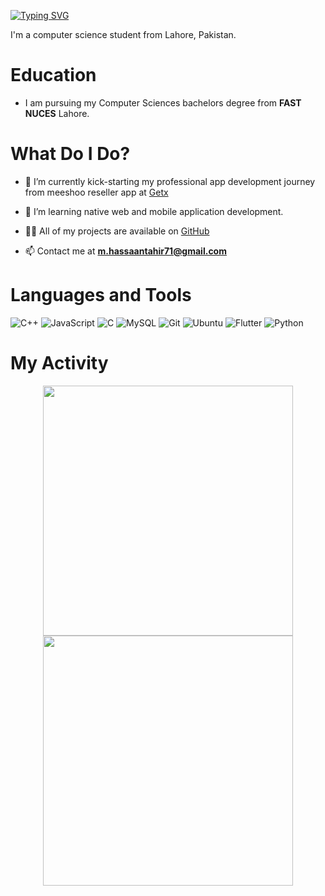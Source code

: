 [![Typing SVG](https://readme-typing-svg.herokuapp.com?color=%237115F7&center=true&lines=Hi+there%2C+I+am+Hassaan+Tahir)](https://git.io/typing-svg)

I'm a computer science student from Lahore, Pakistan.

# Education
- I am pursuing my Computer Sciences bachelors degree from <b>FAST NUCES</b> Lahore.

# What Do I Do?

- 🔭 I’m currently kick-starting my professional app development journey from meeshoo reseller app at [Getx](https://gianteyes.online)

- 🌱 I’m learning native web and mobile application development.

- 👨‍💻 All of my projects are available on [GitHub](https://github.com/Hassaan-T075)

- 📫 Contact me at **m.hassaantahir71@gmail.com**

# Languages and Tools
![C++](https://img.shields.io/badge/C%2B%2B-00599C?style=for-the-badge&logo=c%2B%2B&logoColor=white)
![JavaScript](https://img.shields.io/badge/-JavaScript-black?style=flat-square&logo=javascript)
![C](https://img.shields.io/badge/C-00599C?style=for-the-badge&logo=c&logoColor=white)
![MySQL](https://img.shields.io/badge/-MySQL-black?style=flat-square&logo=mysql)
![Git](https://img.shields.io/badge/-Git-black?style=flat-square&logo=git)
![Ubuntu](https://img.shields.io/badge/Linux-FCC624?style=for-the-badge&logo=linux&logoColor=black)
![Flutter](https://img.shields.io/badge/Flutter-02569B?style=for-the-badge&logo=flutter&logoColor=whit)
![Python](https://img.shields.io/badge/Python-3776AB?style=for-the-badge&logo=python&logoColor=white)



# My Activity
<p align = "center">
  <img src = "https://github-readme-stats.vercel.app/api?username=Hassaan-T075&show_icons=true&theme=bear" width = 400>
  <img src = "https://github-readme-streak-stats.herokuapp.com/?user=Hassaan-T075&theme=dark&hide_border=true" width = 400>
</p>
